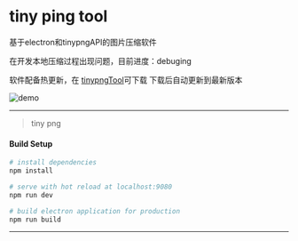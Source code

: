 # tiny ping tool
基于electron和tinypngAPI的图片压缩软件 

在开发本地压缩过程出现问题，目前进度：debuging

软件配备热更新，在 [tinypngTool](http://www.gdutzuo.top/electron/tinypngTool/tinypngTool%20Setup%201.0.0.exe)可下载 下载后自动更新到最新版本


![demo](https://github.com/qqw78901/tiny/raw/master/demo.gif)


---

> tiny png

#### Build Setup

``` bash
# install dependencies
npm install

# serve with hot reload at localhost:9080
npm run dev

# build electron application for production
npm run build


```

---

